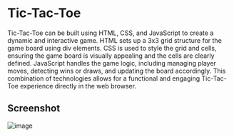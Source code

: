 # Tic-Tac-Toe
Tic-Tac-Toe can be built using HTML, CSS, and JavaScript to create a dynamic and interactive game. HTML sets up a 3x3 grid structure for the game board using div elements. CSS is used to style the grid and cells, ensuring the game board is visually appealing and the cells are clearly defined. JavaScript handles the game logic, including managing player moves, detecting wins or draws, and updating the board accordingly. This combination of technologies allows for a functional and engaging Tic-Tac-Toe experience directly in the web browser.

## Screenshot
![image](https://github.com/user-attachments/assets/e5b04cc7-10b2-4151-9011-bf5f78317fac)
